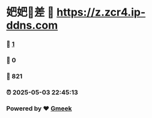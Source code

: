# 妑妑🔭差 :link: https://z.zcr4.ip-ddns.com 
### :page_facing_up: [1](https://z.zcr4.ip-ddns.com/tag.html) 
### :speech_balloon: 0 
### :hibiscus: 821 
### :alarm_clock: 2025-05-03 22:45:13 
### Powered by :heart: [Gmeek](https://github.com/Meekdai/Gmeek)
